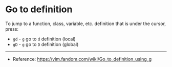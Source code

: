 # Go to definition

To jump to a function, class, variable, etc. definition that is under the cursor, press:

- `gd` - `g` go to `d` definition (local)
- `gD` - `g` go to `D` definition (global)

---

- Reference: https://vim.fandom.com/wiki/Go_to_definition_using_g
